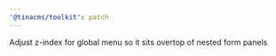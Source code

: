 ```yaml
---
'@tinacms/toolkit': patch
---
```


Adjust z-index for global menu so it sits overtop of nested form panels
